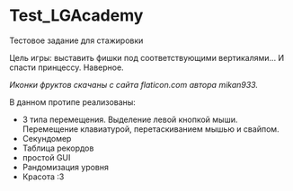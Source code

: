 # Test_LGAcademy
Тестовое задание для стажировки

Цель игры: выставить фишки под соответствующими вертикалями... И спасти принцессу. Наверное.

*Иконки фруктов скачаны с сайта flaticon.com автора mikan933.*

В данном протипе реализованы:
- 3 типа перемещения. Выделение левой кнопкой мыши. Перемещение клавиатурой, перетаскиванием мышью и свайпом.
- Секундомер
- Таблица рекордов
- простой GUI
- Рандомизация уровня
- Красота :З
